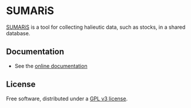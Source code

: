 SUMARiS
=======

[SUMARiS](http://sumaris.net) is a tool for collecting halieutic data, such as stocks, in a shared database.

## Documentation

 - See the [online documentation](./src/site/markdown/index.md)

## License

Free software, distributed under a [GPL v3 license](./src/site/markdown/LICENSE.md).

